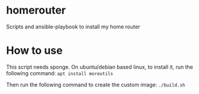 # homerouter

Scripts and ansible-playbook to install my home router

# How to use

This script needs sponge.
On ubuntu/debian based linux, to install it, run the following command:
```apt install moreutils```

Then run the following command to create the custom image:
```./build.sh```

